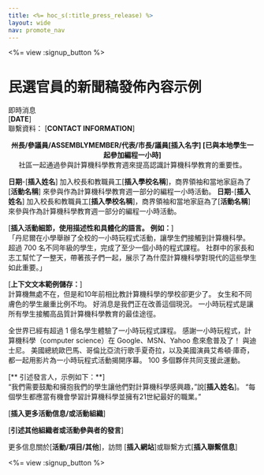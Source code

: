 ```yaml
---
title: <%= hoc_s(:title_press_release) %>
layout: wide
nav: promote_nav
---
```

<%= view :signup_button %>

# 民選官員的新聞稿發佈內容示例

即時消息  
[**DATE**]  
聯繫資料： [**CONTACT INFORMATION**]  
  

<strong> <center> 州長/參議員/ASSEMBLYMEMBER/代表/市長/議員[插入名字] [已與本地學生一起參加編程一小時] </strong>   
社區一起通過參與計算機科學教育週來提高認識計算機科學教育的重要性。</center>   
  


**日期**-[**插入姓名**] 加入校長和教職員工[**插入學校名稱**]，商界領袖和當地家庭為了[**活動名稱**] 來參與作為計算機科學教育週一部分的編程一小時活動。 **日期**-[**插入姓名**] 加入校長和教職員工[**插入學校名稱**]，商界領袖和當地家庭為了[**活動名稱**] 來參與作為計算機科學教育週一部分的編程一小時活動。

[**插入活動細節，使用描述性和具體化的語言。 例如：**]  
「丹尼爾在小學舉辦了全校的一小時玩程式活動，讓學生們接觸到計算機科學。 超過 700 名不同年級的學生，完成了至少一個小時的程式課程。 社群中的家長和志工幫忙了一整天，帶著孩子們一起，展示了為什麼計算機科學對現代的這些學生如此重要。」

[**上下文文本範例儲存：**]  
計算機無處不在，但是和10年前相比教計算機科學的學校卻更少了。 女生和不同膚色的學生嚴重比例不均。 好消息是我們正在改善這個現況。 一小時玩程式是讓所有學生接觸高品質計算機科學教育的最佳途徑。

全世界已經有超過 1 億名學生體驗了一小時玩程式課程。 感謝一小時玩程式，計算機科學（computer science）在 Google、MSN、Yahoo 愈來愈普及了！ 與迪士尼。 美國總統歐巴馬、哥倫比亞流行歌手夏奇拉，以及美國演員艾希頓·庫奇，都一起用影片為一小時玩程式活動揭開序幕。 100 多個夥伴共同支援此運動。

[** 引述發言人，示例如下：**]  
“我們需要鼓勵和擁抱我們的學生讓他們對計算機科學感興趣，”說[**插入姓名**]。 “每個學生都應當有機會學習計算機科學並擁有21世紀最好的職業。”

[**插入更多活動信息/或活動組織**]

[**引述其他組織者或活動參與者的發言**]

更多信息關於[**活動/項目/其他**]，訪問 [**插入網站**]或聯繫方式[**插入聯繫信息**]

  
  


<%= view :signup_button %>